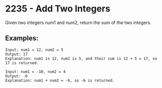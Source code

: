 # 2235 - Add Two Integers
Given two integers num1 and num2, return the sum of the two integers.
## Examples:
```
Input: num1 = 12, num2 = 5
Output: 17
Explanation: num1 is 12, num2 is 5, and their sum is 12 + 5 = 17, so 17 is returned.
```
```
Input: num1 = -10, num2 = 4
Output: -6
Explanation: num1 + num2 = -6, so -6 is returned.
```
